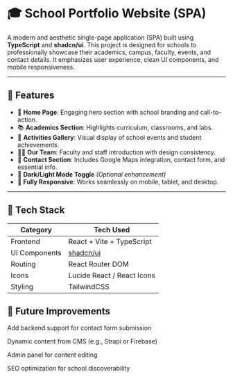 # 🎓 School Portfolio Website (SPA)

A modern and aesthetic single-page application (SPA) built using **TypeScript** and **shadcn/ui**. This project is designed for schools to professionally showcase their academics, campus, faculty, events, and contact details. It emphasizes user experience, clean UI components, and mobile responsiveness.


---

## 🧩 Features

- 🏫 **Home Page**: Engaging hero section with school branding and call-to-action.
- 📚 **Academics Section**: Highlights curriculum, classrooms, and labs.
- 🎉 **Activities Gallery**: Visual display of school events and student achievements.
- 👩‍🏫 **Our Team**: Faculty and staff introduction with design consistency.
- 📍 **Contact Section**: Includes Google Maps integration, contact form, and essential info.
- 🌙 **Dark/Light Mode Toggle** *(Optional enhancement)*
- 📱 **Fully Responsive**: Works seamlessly on mobile, tablet, and desktop.

---
## 🧰 Tech Stack

| Category       | Tech Used                     |
|----------------|-------------------------------|
| Frontend       | React + Vite + TypeScript     |
| UI Components  | [shadcn/ui](https://ui.shadcn.com/) |
| Routing        | React Router DOM              |
| Icons          | Lucide React / React Icons    |
| Styling        | TailwindCSS                   |

## 🧠 Future Improvements
Add backend support for contact form submission

Dynamic content from CMS (e.g., Strapi or Firebase)

Admin panel for content editing

SEO optimization for school discoverability

